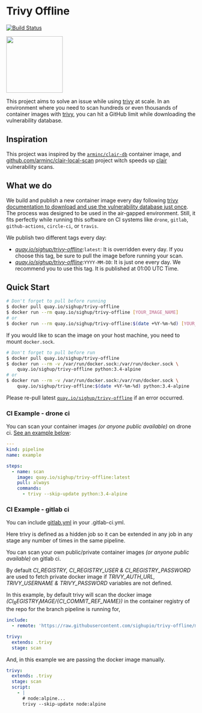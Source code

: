 # Trivy Offline

[![Build Status](https://ci.sighup.io/api/badges/sighupio/trivy-offline/status.svg)](https://ci.sighup.io/sighupio/trivy-offline)

<img src="https://raw.githubusercontent.com/aquasecurity/trivy/master/imgs/logo.png" width="150">

This project aims to solve an issue while using [trivy] at scale.
In an environment where you need to scan hundreds or even thousands of container images with [trivy], you can hit a
GitHub limit while downloading the vulnerability database.

## Inspiration

This project was inspired by the [`arminc/clair-db`](https://hub.docker.com/r/arminc/clair-db) container image,
and [github.com/arminc/clair-local-scan](https://github.com/arminc/clair-local-scan) project witch speeds up
[clair](https://github.com/quay/clair) vulnerability scans.

## What we do

We build and publish a new container image every day following
[trivy documentation to download and use the vulnerability database just once](https://github.com/aquasecurity/trivy/blob/master/docs/air-gap.md).
The process was designed to be used in the air-gapped environment. Still, it fits perfectly while running this software on CI
systems like `drone`, `gitlab`, `github-actions`, `circle-ci`, or `travis`.

We publish two different tags every day:

- *[quay.io/sighup/trivy-offline]*:`latest`: It is overridden every day. If you choose this tag, be sure to pull the image before running your scan.
- *[quay.io/sighup/trivy-offline]*:`YYYY-MM-DD`: It is just one every day. We recommend you to use this tag. It is published at 01:00 UTC Time.

## Quick Start

```bash
# Don't forget to pull before running
$ docker pull quay.io/sighup/trivy-offline
$ docker run --rm quay.io/sighup/trivy-offline [YOUR_IMAGE_NAME]
# or
$ docker run --rm quay.io/sighup/trivy-offline:$(date +%Y-%m-%d) [YOUR_IMAGE_NAME]
```

If you would like to scan the image on your host machine, you need to mount `docker.sock`.

```bash
# Don't forget to pull before run
$ docker pull quay.io/sighup/trivy-offline
$ docker run --rm -v /var/run/docker.sock:/var/run/docker.sock \
    quay.io/sighup/trivy-offline python:3.4-alpine
# or
$ docker run --rm -v /var/run/docker.sock:/var/run/docker.sock \
    quay.io/sighup/trivy-offline:$(date +%Y-%m-%d) python:3.4-alpine

```

Please re-pull latest [`quay.io/sighup/trivy-offline`] if an error occurred.

### CI Example - drone ci

You can scan your container images *(or anyone public available)* on drone ci. [See an example below](.drone.yml):

```yaml
---
kind: pipeline
name: example

steps:
  - name: scan
    image: quay.io/sighup/trivy-offline:latest
    pull: always
    commands:
      - trivy --skip-update python:3.4-alpine
```

### CI Example - gitlab ci

You can include [gitlab.yml](gitlab.yml) in your .gitlab-ci.yml.

Here trivy is defined as a hidden job so it can be extended in any job in any stage any number of times in the same pipeline. 

You can scan your own public/private container images *(or anyone public available)* on gitlab ci.

By default *CI_REGISTRY, CI_REGISTRY_USER & CI_REGISTRY_PASSWORD* are used to fetch private docker image if *TRIVY_AUTH_URL, TRIVY_USERNAME & TRIVY_PASSWORD* variables are not defined.

In this example, by default trivy will scan the docker image *(${CI_REGISTRY_IMAGE}/${CI_COMMIT_REF_NAME})* in the container registry of the repo for the branch pipeline is running for,

```yaml
include:
  - remote: 'https://raw.githubusercontent.com/sighupio/trivy-offline/master/gitlab.yml'

trivy:
  extends: .trivy
  stage: scan
```

And, in this example we are passing the docker image manually.

```yaml
trivy:
  extends: .trivy
  stage: scan
  script:
    - |
      # node:alpine...
      trivy --skip-update node:alpine
```

[trivy]: https://github.com/aquasecurity/trivy
[quay.io/sighup/trivy-offline]: https://quay.io/sighup/trivy-offline
[`quay.io/sighup/trivy-offline`]: https://quay.io/sighup/trivy-offline
